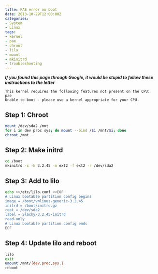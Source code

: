 ```yaml
---
title: PAE error on boot
date: 2013-10-29T12:00:00Z
categories:
- System
- Linux
tags:
- kernel
- pae
- chroot
- lilo
- mount
- mkinitrd
- troubleshooting
---
```

***If you found this page through Google, it would be stupid to follow these instructions to the letter***

    This kernel requires the following features not present on the CPU:
    pae
    Unable to boot - please use a kernel appropriate for your CPU.

## Step 1: Chroot
```bash
mount /dev/sda2 /mnt
for i in dev proc sys; do mount --bind /$i /mnt/$i; done
chroot /mnt
```

## Step 2: Make initrd
```bash
cd /boot
mkinitrd -c -k 3.2.45 -m ext2 -f ext2 -r /dev/sda2
```

## Step 3: Add to lilo
```bash
echo >>/etc/lilo.conf <<EOF
# Linux bootable partition config begins
image = /boot/vmlinuz-generic-3.2.45
initrd = /boot/initrd.gz
root = /dev/sda2
label = Slacky-3.2.45-initrd
read-only
# Linux bootable partition config ends
EOF
```

## Step 4: Update lilo and reboot
```bash
lilo
exit
umount /mnt/{dev,proc,sys,}
reboot
```

